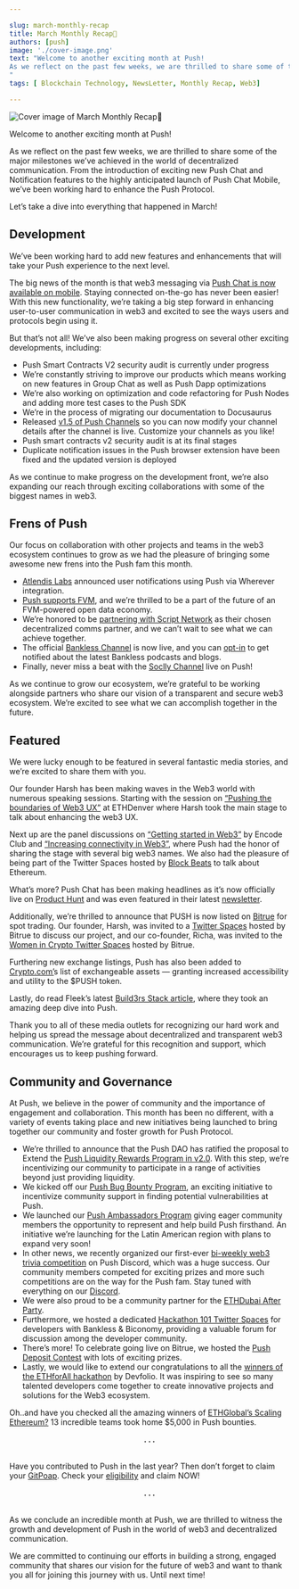 ```yaml
---

slug: march-monthly-recap
title: March Monthly Recap🌄
authors: [push]
image: './cover-image.png'
text: "Welcome to another exciting month at Push!
As we reflect on the past few weeks, we are thrilled to share some of the major milestones we’ve achieved in the world of decentralized communication. From the introduction of exciting new Push Chat and Notification features to the highly anticipated launch of Push Chat Mobile, we’ve been working hard to enhance the Push Protocol.
"
tags: [ Blockchain Technology, NewsLetter, Monthly Recap, Web3]

---
```


![Cover image of March Monthly Recap🌄](./cover-image.png)

<!--truncate-->

Welcome to another exciting month at Push!

As we reflect on the past few weeks, we are thrilled to share some of the major milestones we’ve achieved in the world of decentralized communication. From the introduction of exciting new Push Chat and Notification features to the highly anticipated launch of Push Chat Mobile, we’ve been working hard to enhance the Push Protocol.

Let’s take a dive into everything that happened in March!

## Development

We’ve been working hard to add new features and enhancements that will take your Push experience to the next level.

The big news of the month is that web3 messaging via [Push Chat is now available on mobile](https://x.com/PushChain/status/1636049622522298369?s=20). Staying connected on-the-go has never been easier! With this new functionality, we’re taking a big step forward in enhancing user-to-user communication in web3 and excited to see the ways users and protocols begin using it.

But that’s not all! We’ve also been making progress on several other exciting developments, including:

- Push Smart Contracts V2 security audit is currently under progress
- We’re constantly striving to improve our products which means working on new features in Group Chat as well as Push Dapp optimizations
- We’re also working on optimization and code refactoring for Push Nodes and adding more test cases to the Push SDK
- We’re in the process of migrating our documentation to Docusaurus
- Released [v1.5 of Push Channels](https://x.com/PushChain/status/1636759302408122368?s=20) so you can now modify your channel details after the channel is live. Customize your channels as you like!
- Push smart contracts v2 security audit is at its final stages
- Duplicate notification issues in the Push browser extension have been fixed and the updated version is deployed

As we continue to make progress on the development front, we’re also expanding our reach through exciting collaborations with some of the biggest names in web3.

## Frens of Push

Our focus on collaboration with other projects and teams in the web3 ecosystem continues to grow as we had the pleasure of bringing some awesome new frens into the Push fam this month.

- [Atlendis Labs](https://x.com/PushChain/status/1632705070352482305?s=20) announced user notifications using Push via Wherever integration.
- [Push supports FVM](https://x.com/PushChain/status/1635711343465463838?s=20), and we’re thrilled to be a part of the future of an FVM-powered open data economy.
- We’re honored to be [partnering with Script Network](https://x.com/PushChain/status/1636729111061331968?s=20) as their chosen decentralized comms partner, and we can’t wait to see what we can achieve together.
- The official [Bankless Channel](https://x.com/PushChain/status/1637834086520586243?s=20) is now live, and you can [opt-in](https://app.push.org/channels) to get notified about the latest Bankless podcasts and blogs.
- Finally, never miss a beat with the [Soclly Channel](https://twitter.com/socllyhq/status/1638905205201797121?s=20) live on Push!

As we continue to grow our ecosystem, we’re grateful to be working alongside partners who share our vision of a transparent and secure web3 ecosystem. We’re excited to see what we can accomplish together in the future.

## Featured

We were lucky enough to be featured in several fantastic media stories, and we’re excited to share them with you.

Our founder Harsh has been making waves in the Web3 world with numerous speaking sessions. Starting with the session on [“Pushing the boundaries of Web3 UX”](https://x.com/PushChain/status/1629156701525127169?s=20) at ETHDenver where Harsh took the main stage to talk about enhancing the web3 UX.

Next up are the panel discussions on [“Getting started in Web3”](https://x.com/PushChain/status/1629194935973838858?s=20) by Encode Club and [“Increasing connectivity in Web3”](https://twitter.com/NextDotID/status/1630298128724398080?s=20), where Push had the honor of sharing the stage with several big web3 names. We also had the pleasure of being part of the Twitter Spaces hosted by [Block Beats](https://twitter.com/BlockBeatsAsia/status/1631844624661872640?s=20) to talk about Ethereum.

What’s more? Push Chat has been making headlines as it’s now officially live on [Product Hunt](https://x.com/PushChain/status/1630841759075913730?s=20) and was even featured in their latest [newsletter](https://x.com/PushChain/status/1631323490673471491?s=20).

Additionally, we’re thrilled to announce that PUSH is now listed on [Bitrue](https://x.com/PushChain/status/1633482718406115328?s=20) for spot trading. Our founder, Harsh, was invited to a [Twitter Spaces](https://twitter.com/BitrueOfficial/status/1633014625829638145?s=20) hosted by Bitrue to discuss our project, and our co-founder, Richa, was invited to the [Women in Crypto Twitter Spaces](https://x.com/PushChain/status/1633427722125844480?s=20) hosted by Bitrue.

Furthering new exchange listings, Push has also been added to [Crypto.com’](https://x.com/PushChain/status/1641466597712842756)s list of exchangeable assets — granting increased accessibility and utility to the $PUSH token.

Lastly, do read Fleek’s latest [Build3rs Stack article](https://x.com/PushChain/status/1638969389281079301?s=20), where they took an amazing deep dive into Push.

Thank you to all of these media outlets for recognizing our hard work and helping us spread the message about decentralized and transparent web3 communication. We’re grateful for this recognition and support, which encourages us to keep pushing forward.

## Community and Governance

At Push, we believe in the power of community and the importance of engagement and collaboration. This month has been no different, with a variety of events taking place and new initiatives being launched to bring together our community and foster growth for Push Protocol.

- We’re thrilled to announce that the Push DAO has ratified the proposal to Extend the [Push Liquidity Rewards Program in v2.0](https://medium.com/push-protocol/push-dao-extends-liquidity-rewards-program-26008926b05a). With this step, we’re incentivizing our community to participate in a range of activities beyond just providing liquidity.
- We kicked off our [Push Bug Bounty Program](https://x.com/PushChain/status/1640752686080327681), an exciting initiative to incentivize community support in finding potential vulnerabilities at Push.
- We launched our [Push Ambassadors Program](https://x.com/PushChain/status/1641425465192660997) giving eager community members the opportunity to represent and help build Push firsthand. An initiative we’re launching for the Latin American region with plans to expand very soon!
- In other news, we recently organized our first-ever [bi-weekly web3 trivia competition](https://x.com/PushChain/status/1636030745201319939?s=20) on Push Discord, which was a huge success. Our community members competed for exciting prizes and more such competitions are on the way for the Push fam. Stay tuned with everything on our [Discord](https://discord.com/invite/pushprotocol).
- We were also proud to be a community partner for the [ETHDubai After Party](https://twitter.com/BuidlersTribe/status/1636276302972952578?s=20).
- Furthermore, we hosted a dedicated [Hackathon 101 Twitter Spaces](https://x.com/PushChain/status/1639247838965112832?s=20) for developers with Bankless & Biconomy, providing a valuable forum for discussion among the developer community.
- There’s more! To celebrate going live on Bitrue, we hosted the [Push Deposit Contest](https://x.com/PushChain/status/1633482718406115328?s=20) with lots of exciting prizes.
- Lastly, we would like to extend our congratulations to all the [winners of the ETHforAll hackathon](https://x.com/PushChain/status/1630217606652198912?s=20) by Devfolio. It was inspiring to see so many talented developers come together to create innovative projects and solutions for the Web3 ecosystem.

Oh..and have you checked all the amazing winners of [ETHGlobal’s Scaling Ethereum?](https://x.com/PushChain/status/1642145186473017344) 13 incredible teams took home $5,000 in Push bounties.

<center><b>.   .   .</b></center><br/>

Have you contributed to Push in the last year? Then don’t forget to claim your [GitPoap](https://x.com/PushChain/status/1633818053375930370?s=20). Check your [eligibility](https://www.gitpoap.io/gp/1039) and claim NOW!

<center><b>.   .   .</b></center><br/>

As we conclude an incredible month at Push, we are thrilled to witness the growth and development of Push in the world of web3 and decentralized communication.

We are committed to continuing our efforts in building a strong, engaged community that shares our vision for the future of web3 and want to thank you all for joining this journey with us. Until next time!
